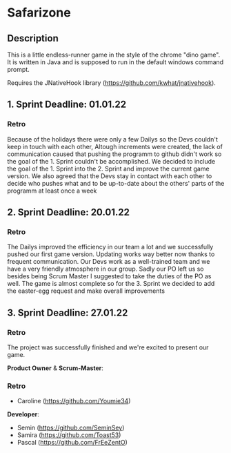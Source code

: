 # Safarizone
## Description
This is a little endless-runner game in the style of the chrome "dino game".
It is written in Java and is supposed to run in the default windows command prompt.

Requires the JNativeHook library (https://github.com/kwhat/jnativehook).

## 1. Sprint Deadline: 01.01.22 

### Retro
Because of the holidays there were only a few Dailys so the Devs couldn't keep in touch with each other, Altough increments were created, the lack of communication caused that pushing the programm to github didn't work so the goal of the 1. Sprint couldn't be accomplished. We decided to include the goal of the 1. Sprint into the 2. Sprint and improve the current game version. We also agreed that the Devs stay in contact with each other to decide who pushes what and to be up-to-date about the others' parts of the programm at least once a week


## 2. Sprint Deadline: 20.01.22

### Retro
The Dailys improved the efficiency in our team a lot and we successfully pushed our first game version. Updating works way better now thanks to frequent communication. Our Devs work as a well-trained team and we have a very friendly atmosphere in our group. Sadly our PO left us so besides being Scrum Master I suggested to take the duties of the PO as well. The game is almost complete so for the 3. Sprint we decided to add the easter-egg request and make overall improvements  

## 3. Sprint Deadline: 27.01.22

### Retro
The project was successfully finished and we're excited to present our game. 


**Product Owner** & **Scrum-Master**: 

### Retro


- Caroline (https://github.com/Youmie34) 

**Developer**: 

- Semin (https://github.com/SeminSey)
- Samira (https://github.com/Toast53)
- Pascal (https://github.com/FrEeZentO)

